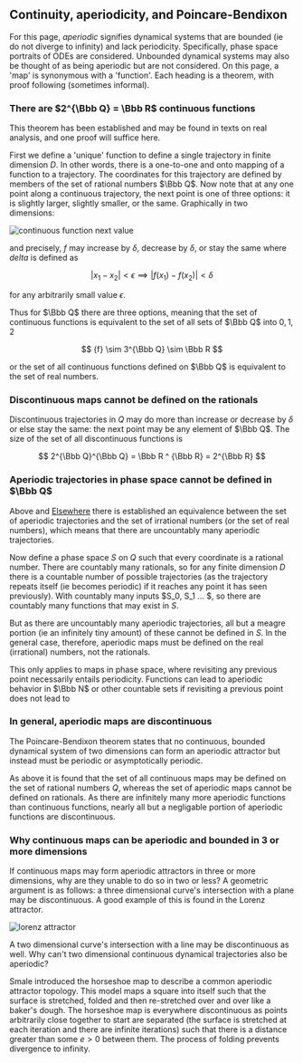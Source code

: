 ## Continuity, aperiodicity, and Poincare-Bendixon

For this page, *aperiodic* signifies dynamical systems that are bounded (ie do not diverge to infinity) and lack periodicity.  Specifically, phase space portraits of ODEs are considered.  Unbounded dynamical systems may also be thought of as being aperiodic but are not considered.  On this page, a 'map' is synonymous with a 'function'.  Each heading is a theorem, with proof following (sometimes informal). 

### There are $2^{\Bbb Q} = \Bbb R$ continuous functions

This theorem has been established and may be found in texts on real analysis, and one proof will suffice here.

First we define a 'unique' function to define a single trajectory in finite dimension $D$.  In other words, there is a one-to-one and onto mapping of a function to a trajectory.  The coordinates for this trajectory are defined by members of the set of rational numbers $\Bbb Q$.  Now note that at any one point along a continuous trajectory, the next point is one of three options: it is slightly larger, slightly smaller, or the same. Graphically in two dimensions: 

![continuous function next value]({{https://blbadger.github.io}}misc_images/continuous_function_next.png)

and precisely, $f$ may increase by $\delta$, decrease by $\delta$, or stay the same where $delta$ is defined as 

$$
\lvert x_1 - x_2 \rvert < \epsilon \implies \lvert f(x_1) - f(x_2) \rvert < \delta
$$

for any arbitrarily small value $\epsilon$. 

Thus for $\Bbb Q$ there are three options, meaning that the set of continuous functions is equivalent to the set of all sets of $\Bbb Q$ into ${0, 1, 2}$

$$
{f} \sim 3^{\Bbb Q} \sim \Bbb R
$$

or the set of all continuous functions defined on $\Bbb Q$ is equivalent to the set of real numbers. 

### Discontinuous maps cannot be defined on the rationals

Discontinuous trajectories in $Q$ may do more than increase or decrease by $\delta$ or else stay the same: the next point may be any element of $\Bbb Q$.   The size of the set of all discontinuous functions is 

$$
2^{\Bbb Q}^{\Bbb Q} = \Bbb R ^ {\Bbb R} = 2^{\Bbb R}
$$


### Aperiodic trajectories in phase space cannot be defined in $\Bbb Q$

Above and [Elsewhere](https://blbadger.github.io/aperiodic-irrationals.html) there is established an equivalence between the set of aperiodic trajectories and the set of irrational numbers (or the set of real numbers), which means that there are uncountably many aperiodic trajectories.  

Now define a phase space $S$ on $Q$ such that every coordinate is a rational number.  There are countably many rationals, so for any finite dimension $D$ there is a countable number of possible trajectories (as the trajectory repeats itself (ie becomes periodic) if it reaches any point it has seen previously).  With countably many inputs $S_0, S_1 ... $, so there are countably many functions that may exist in $S$.

But as there are uncountably many aperiodic trajectories, all but a meagre portion (ie an infinitely tiny amount) of these cannot be defined in $S$.  In the general case, therefore, aperiodic maps must be defined on the real (irrational) numbers, not the rationals.

This only applies to maps in phase space, where revisiting any previous point necessarily entails periodicity.  Functions can lead to aperiodic behavior in $\Bbb N$ or other countable sets if revisiting a previous point does not lead to

### In general, aperiodic maps are discontinuous

The Poincare-Bendixon theorem states that no continuous, bounded dynamical system of two dimensions can form an aperiodic attractor but instead must be periodic or asymptotically periodic.  

As above it is found that the set of all continuous maps may be defined on the set of rational numbers $Q$, whereas the set of aperiodic maps cannot be defined on rationals.  As there are infinitely many more aperiodic functions than continuous functions, nearly all but a negligable portion of aperiodic functions are discontinuous.

### Why continuous maps can be aperiodic and bounded in 3 or more dimensions

If continuous maps may form aperiodic attractors in three or more dimensions, why are they unable to do so in two or less?  A geometric argument is as follows: a three dimensional curve's intersection with a plane may be discontinuous.  A good example of this is found in the Lorenz attractor. 

![lorenz attractor]({{https://blbadger.github.io}}misc_images/lorenz_1.png)

A two dimensional curve's intersection with a line may be discontinuous as well. Why can't two dimensional continuous dynamical trajectories also be aperiodic?  

Smale introduced the horseshoe map to describe a common aperiodic attractor topology.  This model maps a square into itself such that the surface is stretched, folded and then re-stretched over and over like a baker's dough.  The horseshoe map is everywhere discontinuous as points arbitrarily close together to start are separated (the surface is stretched at each iteration and there are infinite iterations) such that there is a distance greater than some $e > 0$ between them.  The process of folding prevents divergence to infinity.  

